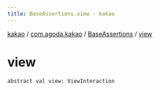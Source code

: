 ```yaml
---
title: BaseAssertions.view - kakao
---
```


[kakao](../../index.html) / [com.agoda.kakao](../index.html) / [BaseAssertions](index.html) / [view](.)

# view

`abstract val view: ViewInteraction`